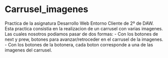 # Carrusel_imagenes
Practica de la asignatura Desarrollo Web Entorno Cliente de 2º de DAW.
Esta practica consistia en la realizacion de un carrusel con varias imagenes. Las cuales nosotros podiamos pasar de dos formas:
    - Con los botones de next y prew, botones para avanzar/retroceder en el carrusel de la imagenes.
    - Con los botones de la botonera, cada boton corresponde a una de las imagenes del carrusel.
